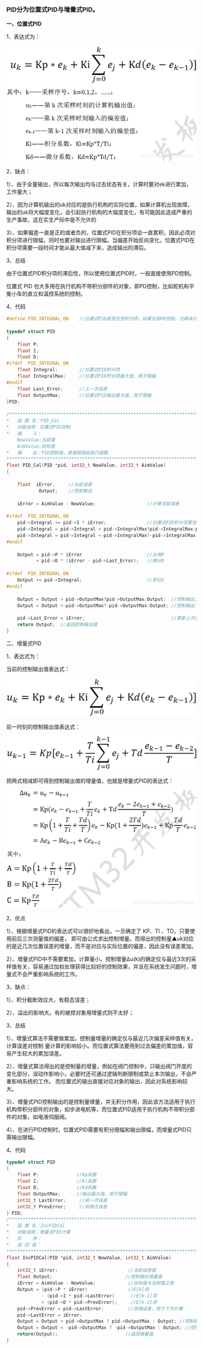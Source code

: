 ### PID分为位置式PID与增量式PID。

**一、位置式PID**

1、表达式为：

![img](image/20191222100349868.png)

2、缺点：

1）、由于全量输出，所以每次输出均与过去状态有关，计算时要对ek进行累加，工作量大；

2）、因为计算机输出的uk对应的是执行机构的实际位置，如果计算机出现故障，输出的uk将大幅度变化，会引起执行机构的大幅度变化，有可能因此造成严重的生产事故，这在实生产际中是不允许的

3）、如果偏差一直是正的或者负的，位置式PID在积分项会一直累积，因此必须对积分项进行限幅，同时也要对输出进行限幅。当偏差开始反向变化，位置式PID在积分项需要一段时间才能从最大值减下来，造成输出的滞后。

3、总结

由于位置式PID积分项的滞后性，所以使用位置式PID时，一般直接使用PD控制。

位置式 PID 也大多用在执行机构不带积分部件的对象，即PD控制，比如舵机和平衡小车的直立和温控系统的控制。

4、代码

```c
#define PID_INTEGRAL_ON    //位置式PID是否包含积分项。如果仅用PD控制，注释本行
 
typedef struct PID
{ 
    float P;               
    float I;
    float D;	
#ifdef 	PID_INTEGRAL_ON
    float Integral;        //位置式PID积分项
    float IntegralMax;     //位置式PID积分项最大值，用于限幅
#endif	
    float Last_Error;      //上一次误差	
    float OutputMax;       //位置式PID输出最大值，用于限幅
}PID;
 
/**********************************************************************************************************
*	函 数 名：PID_Cal
*	功能说明：位置式PID控制
*   输    入：
    NowValue:当前值
    AimValue:目标值
*   输    出：PID控制值，直接赋值给执行函数
**********************************************************************************************************/ 
float PID_Cal(PID *pid, int32_t NowValue, int32_t AimValue)
{
 
    float  iError,     //当前误差
            Output;    //控制输出	
 
    iError = AimValue - NowValue;                   //计算当前误差
	
#ifdef 	PID_INTEGRAL_ON	
    pid->Integral += pid->I * iError;	            //位置式PID积分项累加
    pid->Integral = pid->Integral > pid->IntegralMax?pid->IntegralMax:pid->Integral;  //积分项上限幅
    pid->Integral = pid->Integral <-pid->IntegralMax?-pid->IntegralMax:pid->Integral; //积分项下限幅
#endif		
	
    Output = pid->P * iError                        //比例P            
           + pid->D * (iError - pid->Last_Error);   //微分D
	
#ifdef 	PID_INTEGRAL_ON		
    Output += pid->Integral;                        //积分I
#endif	
 
    Output = Output > pid->OutputMax?pid->OutputMax:Output;  //控制输出上限幅
    Output = Output <-pid->OutputMax?-pid->OutputMax:Output; //控制输出下限幅
	
	pid->Last_Error = iError;		  	                     //更新上次误差，用于下次计算 
	return Output;	//返回控制输出值
}
```

二、增量式PID

1、表达式为：

当前的控制输出值表达式：

![img](image/20191222105836851.png)

前一时刻的控制输出值表达式：

![img](image/20191222105755542.png)

把两式相减即可得到控制输出值的增量值，也就是增量式PID的表达式：

![img](image/20191222110054316.png)

2、优点

1）、根据增量式PID的表达式可以很好地看出，一旦确定了 KP、TI  、TD，只要使用前后三次测量值的偏差， 即可由公式求出控制增量。而得出的控制量▲uk对应的是近几次位置误差的增量，而不是对应与实际位置的偏差，因此没有误差累加。

2）、增量式PID中不需要累加，计算量小。控制增量Δu(k)的确定仅与最近3次的采样值有关，容易通过加权处理获得比较好的控制效果，并且在系统发生问题时，增量式不会严重影响系统的工作。

3、缺点：

1）、积分截断效应大，有稳态误差；

2）、溢出的影响大。有的被控对象用增量式则不太好；

3、总结

1）、增量式算法不需要做累加，控制量增量的确定仅与最近几次偏差采样值有关，计算误差对控制 量计算的影响较小。而位置式算法要用到过去偏差的累加值，容易产生较大的累加误差。 

2）、增量式算法得出的是控制量的增量，例如在阀门控制中，只输出阀门开度的变化部分，误动作影响小，必要时还可通过逻辑判断限制或禁止本次输出，不会严重影响系统的工作。 而位置式的输出直接对应对象的输出，因此对系统影响较大。

3）、增量式PID控制输出的是控制量增量，并无积分作用，因此该方法适用于执行机构带积分部件的对象，如步进电机等，而位置式PID适用于执行机构不带积分部件的对象，如电液伺服阀。

4）、在进行PID控制时，位置式PID需要有积分限幅和输出限幅，而增量式PID只需输出限幅。

4、代码

```c
typedef struct PID
{
    float P;              //Kp系数
    float I;              //Ki系数
    float D;              //Kd系数
    float OutputMax;      //输出最大值，用于限幅
    int32_t LastError;     //前一次误差
    int32_t PrevError;     //前两次误差
} PID;
/**********************************************************************************************************
*	函 数 名：IncPIDCal
*	功能说明：增量式PID计算
*	形    参：
*	返 回 值：
******************************************************************************************************/
float IncPIDCal(PID *pid, int32_t NowValue, int32_t AimValue)
{
    int32_t iError;                          //当前误差值
    float Output;                           //控制输出增量值
    iError = AimValue - NowValue;            //目标值与当前值之差
    Output = (pid->P * iError)               //E[k]项
             - (pid->I * pid->LastError)      //E[k-1]项
             + (pid->D * pid->PrevError);     //E[k-2]项
    pid->PrevError = pid->LastError;         //存储误差，用于下次计算
    pid->LastError = iError;
    Output = Output > pid->OutputMax ? pid->OutputMax : Output; //控制输出上限幅
    Output = Output < -pid->OutputMax ? -pid->OutputMax : Output; //控制输出下限幅
    return(Output);                         //返回增量值
}
```

 